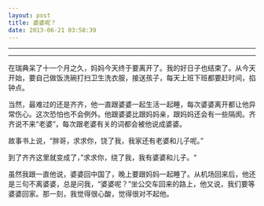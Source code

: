 ```yaml
---
layout: post
title: 婆婆呢？
date: 2013-06-21 03:58:39
---
```


<meta http-equiv='Content-Type' content='text/html; charset=utf-8' />

---

---

在瑞典呆了十一个月之久，妈妈今天终于要离开了。我的好日子也结束了。从今天开始，要自己做饭洗碗打扫卫生洗衣服，接送孩子，每天上班下班都要赶时间，掐钟点。



当然，最难过的还是齐齐，他一直跟婆婆一起生活一起睡，每次婆婆离开都让他异常伤心。这次恐怕也不会例外。他跟婆婆比跟妈妈亲，跟妈妈还会有一些隔阂。齐齐说不来“老婆”，每次跟老婆有关的词都会被他说成婆婆。



故事书上说，“胖哥，求求你，饶了我，我家还有老婆和儿子呢。”

到了齐齐这里就变成了，”求求你，绕了我，我有婆婆和儿子。“



虽然我跟一直他说，婆婆回中国了，晚上要跟妈妈一起睡了。从机场回来后，他还是三句不离婆婆，总是问我，“婆婆呢？”坐公交车回来的路上，他又说，我们要等婆婆回家。那一刻，我觉得很心酸，觉得很对不起他。


